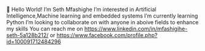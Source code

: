 👋 Hello World! 
I’m Seth Mfashighe
I’m interested in Artificial Intelligence,Machine learning and embedded systems
I’m currently learning Python
I’m looking to collaborate on with anyone in aboive fields to enhance my skills 
You can reach me on https://www.linkedin.com/in/mfashigihe-seth-5a128b212/
or https://www.facebook.com/profile.php?id=100091712484296
